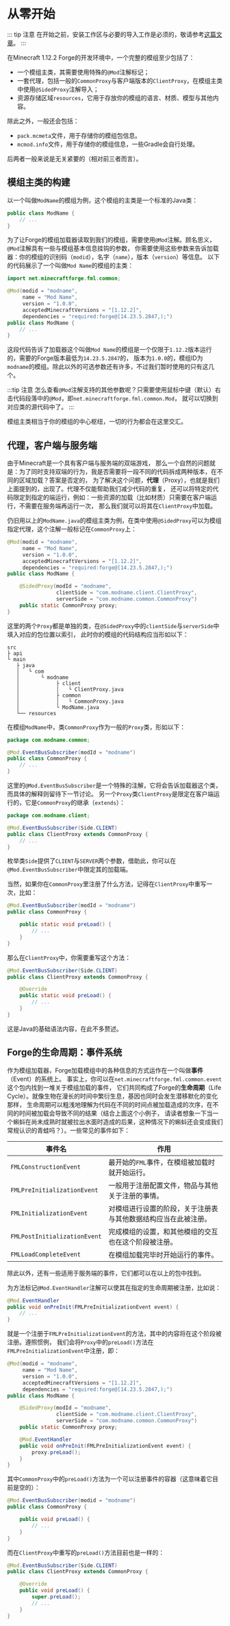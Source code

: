 # 从零开始

::: tip 注意
在开始之前，安装工作区与必要的导入工作是必须的，敬请参考[这篇文章](https://www.mcmod.cn/post/3414.html)。
:::

在Minecraft 1.12.2 Forge的开发环境中，一个完整的模组至少包括了：

- 一个模组主类，其需要使用特殊的`@Mod`注解标记；
- 一套代理，包括一般的`CommonProxy`与客户端版本的`ClientProxy`，在模组主类中使用`@SidedProxy`注解导入；
- 资源存储区域`resources`，它用于存放你的模组的语言、材质、模型与其他内容。

除此之外，一般还会包括：

- `pack.mcmeta`文件，用于存储你的模组包信息。
- `mcmod.info`文件，用于存储你的模组信息，一些Gradle会自行处理。

后两者一般来说是无关紧要的（相对前三者而言）。

## 模组主类的构建

以一个叫做`ModName`的模组为例，这个模组的主类是一个标准的Java类：

```java
public class ModName {
    // ...
}
```

为了让Forge的模组加载器读取到我们的模组，需要使用`@Mod`注解。顾名思义，`@Mod`注解具有一些与模组基本信息挂钩的参数，
你需要使用这些参数来告诉加载器：你的模组的识别码（`modid`），名字（`name`），版本（`version`）等信息。
以下的代码展示了一个叫做`Mod Name`的模组的主类：

```java
import net.minecraftforge.fml.common;

@Mod(modid = "modname",
     name = "Mod Name",
     version = "1.0.0",
     acceptedMinecraftVersions = "[1.12.2]",
     dependencies = "required:forge@[14.23.5.2847,);")
public class ModName {
    // ...
}
```

这段代码告诉了加载器这个叫做`Mod Name`的模组是一个仅限于`1.12.2`版本运行的，需要的Forge版本最低为`14.23.5.2847`的，
版本为`1.0.0`的，模组ID为`modname`的模组。除此以外的可选参数还有许多，不过我们暂时使用的只有这几个。

:::tip 注意
怎么查看`@Mod`注解支持的其他参数呢？只需要使用鼠标中键（默认）右击代码段落中的`@Mod`，即`net.minecraftforge.fml.common.Mod`，
就可以切换到对应类的源代码中了。
:::

模组主类相当于你的模组的中心枢纽，一切的行为都会在这里交汇。

## 代理，客户端与服务端

由于Minecraft是一个具有客户端与服务端的双端游戏，
那么一个自然的问题就是：为了同时支持双端的行为，我是否需要将一段不同的代码拆成两种版本，在不同的区域加载？答案是否定的，
为了解决这个问题，**代理**（Proxy），也就是我们上面提到的，出现了。代理不仅能帮助我们减少代码的重复，
还可以将特定的代码限定到指定的端运行，例如：一些资源的加载（比如材质）只需要在客户端运行，不需要在服务端再运行一次，
那么我们就可以将其在`ClientProxy`中加载。

仍旧用以上的`ModName.java`的模组主类为例，在类中使用`@SidedProxy`可以为模组指定代理，这个注解一般标记在`CommonProxy`上：

```java
@Mod(modid = "modname",
     name = "Mod Name",
     version = "1.0.0",
     acceptedMinecraftVersions = "[1.12.2]",
     dependencies = "required:forge@[14.23.5.2847,);")
public class ModName {

    @SidedProxy(modId = "modname",
                clientSide = "com.modname.client.ClientProxy",
                serverSide = "com.modname.common.CommonProxy")
    public static CommonProxy proxy;
}
```

这里的两个`Proxy`都是单独的类，在`@SidedProxy`中的`clientSide`与`serverSide`中填入对应的包位置以索引，
此时你的模组的代码结构应当形如以下：

```
src
├ api
└ main
   ├ java
   │   └ com
   │       └ modname
   │            ├ client
   │            │   └ ClientProxy.java
   │            ├ common
   │            │   └ CommonProxy.java
   │            └ ModName.java
   └── resources

```

在模组`ModName`中，类`CommonProxy`作为一般的`Proxy`类，形如以下：

```java
package com.modname.common;

@Mod.EventBusSubscriber(modId = "modname")
public class CommonProxy {
    // ...
}
```

这里的`@Mod.EventBusSubscriber`是一个特殊的注解，它将会告诉加载器这个类，而具体的解释则留待下一节讨论。
另一个`Proxy`类`ClientProxy`是限定在客户端运行的，它是`CommonProxy`的继承（`extends`）：

```java
package com.modname.client;

@Mod.EventBusSubscriber(Side.CLIENT)
public class ClientProxy extends CommonProxy {
    // ...
}
```

枚举类`Side`提供了`CLIENT`与`SERVER`两个参数，借助此，你可以在`@Mod.EventBusSubscriber`中限定其的加载端。

当然，如果你在`CommonProxy`里注册了什么方法，记得在`ClientProxy`中重写一次，比如：

```java
@Mod.EventBusSubscriber(modId = "modname")
public class CommonProxy {

    public static void preLoad() {
        // ...
    }
}
```

那么在`ClientProxy`中，你需要重写这个方法：

```java
@Mod.EventBusSubscriber(Side.CLIENT)
public class ClientProxy extends CommonProxy {

    @Override
    public static void preLoad() {
        // ...
    }
}
```

这是Java的基础语法内容，在此不多赘述。

## Forge的生命周期：事件系统

作为模组加载器，Forge加载模组中的各种信息的方式运作在一个叫做**事件**（Event）的系统上。
事实上，你可以在`net.minecraftforge.fml.common.event`这个包内找到一堆关于模组加载的事件，
它们共同构成了Forge的**生命周期**（Life Cycle）。就像生物在漫长的时间中繁衍生息，基因也同时会发生潜移默化的变化那样，
生命周期可以粗浅地理解为代码在不同的时间点被加载造成的次序，在不同的时间被加载会导致不同的结果（结合上面这个小例子，
请读者想象一下当一个蝌蚪在尚未成熟时就被拉出水面时造成的后果，这种情况下的蝌蚪还会变成我们常规认识的青蛙吗？）。一些常见的事件如下：

|             事件名            |                          作用                         |
| ---------------------------- | ----------------------------------------------------- |
| `FMLConstructionEvent`       | 最开始的`FML`事件，在模组被加载时就开始运行。               |
| `FMLPreInitializationEvent`  | 一般用于注册配置文件，物品与其他关于注册的事情。             |
| `FMLInitializationEvent`     | 对模组进行设置的阶段，关于注册表与其他数据结构应当在此被注册。 |
| `FMLPostInitializationEvent` | 完成模组的设置，和其他模组的交互也在这个阶段被注册。          |
| `FMLLoadCompleteEvent`       | 在模组加载完毕时开始运行的事件。                           |

除此以外，还有一些适用于服务端的事件，它们都可以在以上的包中找到。

为方法标记`@Mod.EventHandler`注解可以使其在指定的生命周期被注册，比如说：

```java
@Mod.EventHandler
public void onPreInit(FMLPreInitializationEvent event) {
    // ...
}
```

就是一个注册于`FMLPreInitializationEvent`的方法，其中的内容将在这个阶段被注册。遵照惯例，
我们会将`Proxy`中的`preLoad()`方法在`FMLPreInitializationEvent`中注册，即：

```java
@Mod(modid = "modname",
     name = "Mod Name",
     version = "1.0.0",
     acceptedMinecraftVersions = "[1.12.2]",
     dependencies = "required:forge@[14.23.5.2847,);")
public class ModName {

    @SidedProxy(modId = "modname",
                clientSide = "com.modname.client.ClientProxy",
                serverSide = "com.modname.common.CommonProxy")
    public static CommonProxy proxy;

    @Mod.EventHandler
    public void onPreInit(FMLPreInitializationEvent event) {
        proxy.preLoad();
    }
}
```

其中`CommonProxy`中的`preLoad()`方法为一个可以注册事件的容器（这意味着它目前是空的）：

```java
@Mod.EventBusSubscriber(modid = "modname")
public class CommonProxy {

    public void preLoad() {
        // ...
    }
}
```

而在`ClientProxy`中重写的`preLoad()`方法目前也是一样的：

```java
@Mod.EventBusSubscriber(Side.CLIENT)
public class ClientProxy extends CommonProxy {

    @Override
    public void preLoad() {
        super.preLoad();
        // ...
    }
}
```
